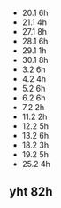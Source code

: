 - 20.1 6h
- 21.1 4h
- 27.1 8h
- 28.1 6h
- 29.1 1h
- 30.1 8h
- 3.2 6h
- 4.2 4h
- 5.2 6h
- 6.2 6h
- 7.2 2h
- 11.2 2h
- 12.2 5h
- 13.2 6h
- 18.2 3h
- 19.2 5h
- 25.2 4h
## yht 82h
